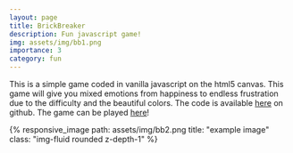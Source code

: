 ```yaml
---
layout: page
title: BrickBreaker
description: Fun javascript game!
img: assets/img/bb1.png
importance: 3
category: fun
---
```


This is a simple game coded in vanilla javascript on the html5 canvas. This game will give you mixed emotions from happiness to endless frustration due to the difficulty and the beautiful colors. The code is available <a href="https://github.com/ArthurBoschet/brick_breaker">here</a> on github. The game can be played <a href="https://brickbreaker2505.herokuapp.com">here</a>!

<div class="row text-center">
    <div class="col-sm mt-3 mt-md-0">
        {% responsive_image path: assets/img/bb2.png title: "example image" class: "img-fluid rounded z-depth-1" %}
    </div>
</div>
<div class="caption">
    
</div>